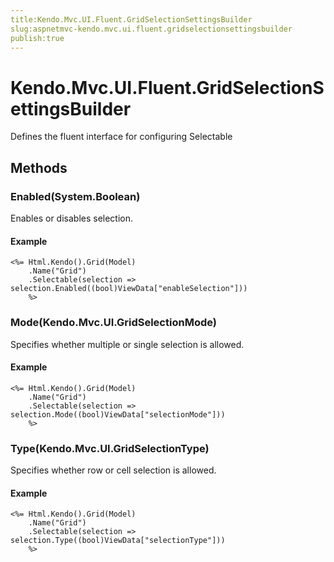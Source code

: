 ```yaml
---
title:Kendo.Mvc.UI.Fluent.GridSelectionSettingsBuilder
slug:aspnetmvc-kendo.mvc.ui.fluent.gridselectionsettingsbuilder
publish:true
---
```


# Kendo.Mvc.UI.Fluent.GridSelectionSettingsBuilder

Defines the fluent interface for configuring Selectable

## Methods

### Enabled(System.Boolean)
Enables or disables selection.

#### Example
    <%= Html.Kendo().Grid(Model)
        .Name("Grid")
        .Selectable(selection => selection.Enabled((bool)ViewData["enableSelection"]))
        %>

### Mode(Kendo.Mvc.UI.GridSelectionMode)
Specifies whether multiple or single selection is allowed.

#### Example
    <%= Html.Kendo().Grid(Model)
        .Name("Grid")
        .Selectable(selection => selection.Mode((bool)ViewData["selectionMode"]))
        %>

### Type(Kendo.Mvc.UI.GridSelectionType)
Specifies whether row or cell selection is allowed.

#### Example
    <%= Html.Kendo().Grid(Model)
        .Name("Grid")
        .Selectable(selection => selection.Type((bool)ViewData["selectionType"]))
        %>